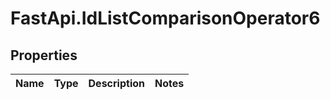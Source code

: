 # FastApi.IdListComparisonOperator6

## Properties
Name | Type | Description | Notes
------------ | ------------- | ------------- | -------------
